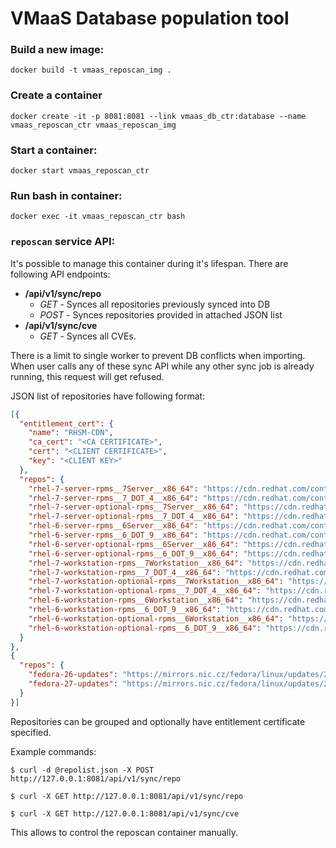 # VMaaS Database population tool

### Build a new image:

```docker build -t vmaas_reposcan_img .```

### Create a container

```docker create -it -p 8081:8081 --link vmaas_db_ctr:database --name vmaas_reposcan_ctr vmaas_reposcan_img```

### Start a container:

```docker start vmaas_reposcan_ctr```

### Run bash in container:

```docker exec -it vmaas_reposcan_ctr bash```


### `reposcan` service API:

It's possible to manage this container during it's lifespan. There are following API endpoints:

- **/api/v1/sync/repo**
  - _GET_ - Synces all repositories previously synced into DB
  - _POST_ - Synces repositories provided in attached JSON list
- **/api/v1/sync/cve**
  - _GET_ - Synces all CVEs.

There is a limit to single worker to prevent DB conflicts when importing. When user calls any of these sync API while any other sync job is already running, this request will get refused.

JSON list of repositories have following format:
```json
[{
  "entitlement_cert": {
    "name": "RHSM-CDN",
    "ca_cert": "<CA CERTIFICATE>",
    "cert": "<CLIENT CERTIFICATE>",
    "key": "<CLIENT KEY>"
  },
  "repos": {
    "rhel-7-server-rpms__7Server__x86_64": "https://cdn.redhat.com/content/dist/rhel/server/7/7Server/x86_64/os/",
    "rhel-7-server-rpms__7_DOT_4__x86_64": "https://cdn.redhat.com/content/dist/rhel/server/7/7.4/x86_64/os/",
    "rhel-7-server-optional-rpms__7Server__x86_64": "https://cdn.redhat.com/content/dist/rhel/server/7/7Server/x86_64/optional/os/",
    "rhel-7-server-optional-rpms__7_DOT_4__x86_64": "https://cdn.redhat.com/content/dist/rhel/server/7/7.4/x86_64/optional/os/",
    "rhel-6-server-rpms__6Server__x86_64": "https://cdn.redhat.com/content/dist/rhel/server/6/6Server/x86_64/os/",
    "rhel-6-server-rpms__6_DOT_9__x86_64": "https://cdn.redhat.com/content/dist/rhel/server/6/6.9/x86_64/os/",
    "rhel-6-server-optional-rpms__6Server__x86_64": "https://cdn.redhat.com/content/dist/rhel/server/6/6Server/x86_64/optional/os/",
    "rhel-6-server-optional-rpms__6_DOT_9__x86_64": "https://cdn.redhat.com/content/dist/rhel/server/6/6.9/x86_64/optional/os/",
    "rhel-7-workstation-rpms__7Workstation__x86_64": "https://cdn.redhat.com/content/dist/rhel/workstation/7/7Workstation/x86_64/os/",
    "rhel-7-workstation-rpms__7_DOT_4__x86_64": "https://cdn.redhat.com/content/dist/rhel/workstation/7/7.4/x86_64/os/",
    "rhel-7-workstation-optional-rpms__7Workstation__x86_64": "https://cdn.redhat.com/content/dist/rhel/workstation/7/7Workstation/x86_64/optional/os/",
    "rhel-7-workstation-optional-rpms__7_DOT_4__x86_64": "https://cdn.redhat.com/content/dist/rhel/workstation/7/7.4/x86_64/optional/os/",
    "rhel-6-workstation-rpms__6Workstation__x86_64": "https://cdn.redhat.com/content/dist/rhel/workstation/6/6Workstation/x86_64/os/",
    "rhel-6-workstation-rpms__6_DOT_9__x86_64": "https://cdn.redhat.com/content/dist/rhel/workstation/6/6.9/x86_64/os/",
    "rhel-6-workstation-optional-rpms__6Workstation__x86_64": "https://cdn.redhat.com/content/dist/rhel/workstation/6/6Workstation/x86_64/optional/os/",
    "rhel-6-workstation-optional-rpms__6_DOT_9__x86_64": "https://cdn.redhat.com/content/dist/rhel/workstation/6/6.9/x86_64/optional/os/"
  }
},
{
  "repos": {
    "fedora-26-updates": "https://mirrors.nic.cz/fedora/linux/updates/26/x86_64/",
    "fedora-27-updates": "https://mirrors.nic.cz/fedora/linux/updates/27/x86_64/"
  }
}]
```

Repositories can be grouped and optionally have entitlement certificate specified.

Example commands:

`$ curl -d @repolist.json -X POST http://127.0.0.1:8081/api/v1/sync/repo`

`$ curl -X GET http://127.0.0.1:8081/api/v1/sync/repo`

`$ curl -X GET http://127.0.0.1:8081/api/v1/sync/cve`

This allows to control the reposcan container manually.


